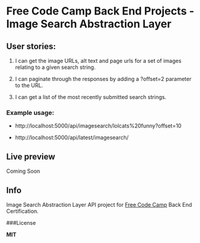 # Free Code Camp Back End Projects - Image Search Abstraction Layer

## User stories:

1. I can get the image URLs, alt text and page urls for a set of images relating to a given search string.

2. I can paginate through the responses by adding a ?offset=2 parameter to the URL.

3. I can get a list of the most recently submitted search strings.

### Example usage:

* http://localhost:5000/api/imagesearch/lolcats%20funny?offset=10

* http://localhost:5000/api/latest/imagesearch/

## Live preview

Coming Soon

## Info
Image Search Abstraction Layer API project for [Free Code Camp] Back End Certification.

###License

**MIT**

   [Free Code Camp]: <http://www.freecodecamp.com>
